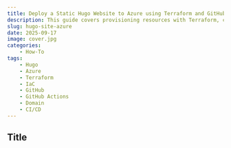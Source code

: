 ```yaml
---
title: Deploy a Static Hugo Website to Azure using Terraform and GitHub Actions for Free
description: This guide covers provisioning resources with Terraform, configuring deployment pipelines in GitHub Actions, setting up your website using Hugo, and hosting it in Azure—all for free. Bonus - Learn how to configure a custom domain for your site.
slug: hugo-site-azure
date: 2025-09-17
image: cover.jpg
categories:
    - How-To
tags:
    - Hugo
    - Azure
    - Terraform
    - IaC
    - GitHub
    - GitHub Actions
    - Domain
    - CI/CD
---
```


## Title
